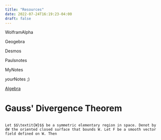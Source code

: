 ```yaml
---
title: "Resources"
date: 2022-07-24T16:19:23-04:00
draft: false
---
```


WolframAlpha

Geogebra

Desmos 

Paulsnotes

MyNotes

*your*Notes ;)

[Algebra](/algebra)

# Gauss' Divergence Theorem
```plaintext 

Let $$\textit{W}$$ be a symmetric elementary region in space. Denot by dW the oriented closed surface that bounds W. Let F be a smooth vector field defined on W. Then 


```
